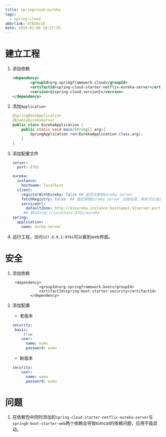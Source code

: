 ```yaml
---
title: springcloud-eureka
tags:
  - spring-cloud
abbrlink: 47816c18
date: 2019-01-06 18:27:25
---
```


# 建立工程

1. 添加依赖

   ```xml
   <dependency>
           <groupId>org.springframework.cloud</groupId>
           <artifactId>spring-cloud-starter-netflix-eureka-server</artifactId>
           <version>${spring-cloud.version}</version>
   </dependency>
   ```

2. 添加`Application`

   ```java
   @SpringBootApplication
   @EnableEurekaServer
   public class EurekaApplication {
       public static void main(String[] arg){
           SpringApplication.run(EurekaApplication.class,arg);
       }
   }
   
   ```

3. 添加配置文件

   ```yaml
   server:
     port: 8761
   
   eureka:
     instance:
       hostname: localhost
     client:
       registerWithEureka: false ## 是否注册到eureka server
       fetchRegistry: false  ## 是否获取Eureka server 注册信息，单机可以设置为false
       serviceUrl:
         defaultZone: http://${eureka.instance.hostname}:${server.port}/eureka/
   		## 默认http://localhost:8761/eureka
   spring:
     application:
       name: eurka-server
   ```

4. 运行工程，访问`127.0.0.1:9761`可以看到web界面。

# 安全

1. 添加依赖

   ```
    <dependency>
               <groupId>org.springframework.boot</groupId>
               <artifactId>spring-boot-starter-security</artifactId>
           </dependency>
   ```

2. 添加配置

   - 老版本

   ```yaml
   security:
   	basic:
   		true
       user:
         name: wumu
         password: wumu 
   ```

   - 新版本

   ```yaml
   security:
       user:
         name: wumu
         password: wumu
   ```


# 问题

1. 在依赖包中同时添加的`spring-cloud-starter-netflix-eureka-server`与`springb-boot-starter-web`两个依赖会导致tomcat的依赖问题，应用不能启动。

